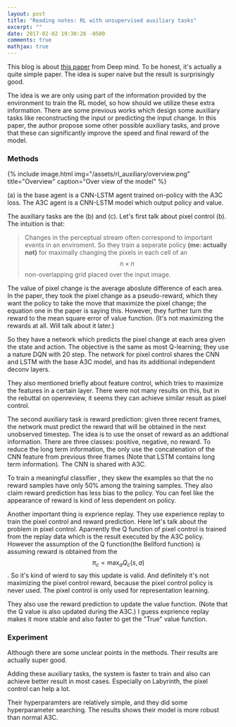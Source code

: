 ```yaml
---
layout: post
title: "Reading notes: RL with unsupervised auxiliary tasks"
excerpt: ""
date: 2017-02-02 19:30:28 -0500
comments: true
mathjax: true
---
```


This blog is about [this paper](https://arxiv.org/abs/1611.05397) from Deep mind. To be honest, it's actually a quite simple paper. The idea is super naive but the result is surprisingly good.

The idea is we are only using part of the information provided by the environment to train the RL model, so how should we utilize these extra information. There are some previous works which design some auxiliary tasks like reconstructing the input or predicting the input change. In this paper, the author propose some other possible auxiliary tasks, and prove that these can significantly improve the speed and final reward of the model.


### Methods
{% include image.html
            img="/assets/rl_auxiliary/overview.png"
            title="Overview"
            caption="Over view of the model" %}

(a) is the base agent is a CNN-LSTM agent trained on-policy with the A3C loss. The A3C agent is a CNN-LSTM model which output policy and value.

The auxiliary tasks are the (b) and (c). Let's first talk about pixel control (b). The intuition is that:

> Changes in the perceptual stream often correspond to important events in an enviroment. So they train a seperate policy <b>(me: actually not)</b> for maximally changing the pixels in each cell of an $$n \times n$$ non-overlapping grid placed over the input image.

The value of pixel change is the average aboslute difference of each area. In the paper, they took the pixel change as a pseudo-reward, which they want the policy to take the move that maximize the pixel change; the equation one in the paper is saying this. However, they further turn the reward to the mean square error of value function. (It's not maximizing the rewards at all. Will talk about it later.)

So they have a network which predicts the pixel change at each area given the state and action. The objective is the same as most Q-learning; they use a nature DQN with 20 step. The network for pixel control shares the CNN and LSTM with the base A3C model, and has its additional independent deconv layers.

They also mentioned briefly about feature control, which tries to maximize the features in a certain layer. There were not many results on this, but in the rebuttal on openreview, it seems they can achieve similar result as pixel control.


The second auxiliary task is reward prediction: given three recent frames, the network must predict the reward that will be obtained in the next unobserved timestep. The idea is to use the onset of reward as an addtional information. There are three classes: positive, negative, no reward. To reduce the long term information, the only use the concatenation of the CNN feature from previous three frames (Note that LSTM contains long term information). The CNN is shared with A3C.

To train a meaningful classifier , they skew the examples so that the no reward samples have only 50% among the training samples. They also claim reward prediction has less bias to the policy. You can feel like the appearance of reward is kind of less dependent on policy.


Another important thing is exprience replay. They use experience replay to train the pixel control and reward prediction. Here let's talk about the problem in pixel control. Aparrently the Q function of pixel control is trained from the replay data which is the result executed by the A3C policy. However the assumption of the Q function(the Bellford function) is assuming reward is obtained from the $$\pi_c = \max_aQ_c(s,a)$$. So it's kind of wierd to say this update is valid. And definitely it's not maximizing the pixel control reward, because the pixel control policy is never used. The pixel control is only used for representation learning.

They also use the reward prediction to update the value function. (Note that the Q value is also updated during the A3C.) I guess exprience replay makes it more stable and also faster to get the "True" value function.


### Experiment

Although there are some unclear points in the methods. Their results are actually super good.

Adding these auxiliary tasks, the system is faster to train and also can achieve better result in most cases. Especially on  Labyrinth, the pixel control can help a lot.

Their hyperparamters are relatively simple, and they did some hyperparameter searching. The results shows their model is more robust than normal A3C.
